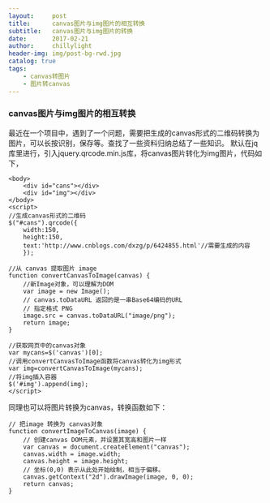 ```yaml
---
layout:     post
title:      canvas图片与img图片的相互转换
subtitle:   canvas图片与img图片的转换
date:       2017-02-21
author:     chillylight
header-img: img/post-bg-rwd.jpg
catalog: true
tags:
    - canvas转图片
    - 图片转canvas
---
```


### canvas图片与img图片的相互转换

最近在一个项目中，遇到了一个问题，需要把生成的canvas形式的二维码转换为图片，可以长按识别，保存等。查找了一些资料归纳总结了一些知识。
默认在jq库里进行，引入jquery.qrcode.min.js库，将canvas图片转化为img图片，代码如下，

```
<body>
    <div id="cans"></div>
    <div id="img"></div>
</body>
<script>
//生成canvas形式的二维码
$("#cans").qrcode({
    width:150,
    height:150,
    text:'http://www.cnblogs.com/dxzg/p/6424855.html'//需要生成的内容
    });
    
//从 canvas 提取图片 image  
function convertCanvasToImage(canvas) {  
    //新Image对象，可以理解为DOM  
    var image = new Image();  
    // canvas.toDataURL 返回的是一串Base64编码的URL
    // 指定格式 PNG  
    image.src = canvas.toDataURL("image/png");  
    return image;  
}  

//获取网页中的canvas对象  
var mycans=$('canvas')[0];   
//调用convertCanvasToImage函数将canvas转化为img形式   
var img=convertCanvasToImage(mycans);  
//将img插入容器 
$('#img').append(img); 
</script>
```

同理也可以将图片转换为canvas，转换函数如下：

```
// 把image 转换为 canvas对象  
function convertImageToCanvas(image) {  
    // 创建canvas DOM元素，并设置其宽高和图片一样   
    var canvas = document.createElement("canvas");  
    canvas.width = image.width;  
    canvas.height = image.height;  
    // 坐标(0,0) 表示从此处开始绘制，相当于偏移。  
    canvas.getContext("2d").drawImage(image, 0, 0);    
    return canvas;  
}
```